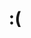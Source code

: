 ---
layout: post
title: ":("
day: "2024-05-22"
text: "
estou ansioso acho que minha amiga vai cancelar nossos planos pra domingo que estavam marcados ha mais de um mes e nao sei se vou conseguir ir sozinho porque descobri que outras amigas minhas que so descobriram o evento por causa de mim decidiram ir tambem mas nao me chamaram nem me avisaram o que significa que eu vou chegar la sozinho encontrar elas sem querer e elas vao perguntar pq vc ta aqui sozinho vc e patetico e eu vou ir embora chorando de la.
"
---